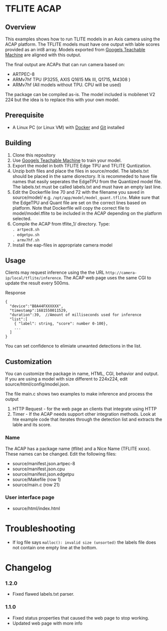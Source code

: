 # TFLITE ACAP

## Overview
This examples shows how to run TLITE models in an Axis camera using the ACAP platform.
The TFLITE models must have one output with lable scores provided as an int8 array.
Models exported from [Googels Teachable Machine](https://teachablemachine.withgoogle.com/) are aligned with this output.

The final output are ACAPs that can run camera based on:
* ARTPEC-8
* ARMv7hf TPU (P3255, AXIS Q1615 Mk III, Q1715, M4308 )
* ARMv7hf (All models without TPU.  CPU will be used)

The package can be compiled as-is.  The model included is mobilenet V2 224 but the idea is to replace this with your own model.

## Prerequisite
* A Linux PC (or Linux VM) with [Docker](https://docs.docker.com/engine/install/) and [Git](https://git-scm.com/book/en/v2/Getting-Started-Installing-Git) installed


## Building
1. Clone this repository
2. Use [Googels Teachable Machine](https://teachablemachine.withgoogle.com/) to train your model.
3. Export the model in both TFLITE Edge TPU and TFLITE Quntization.
4. Unzip both files and place the files in source/model. The labels.txt should be placed in the same diorectory.
It is recommeded to have file names that easily seperates the EdgeTPU from the Quantized model file.  The labels.txt must be called labels.txt and must have an empty last line.
5. Edit the Dockerfile line 70 and 72 with the filename you saved in source/model/ e.g. ```/opt/app/model/model_quant.tflite```.  Make sure that the EdgeTPU and Quant file are set on the correct lines based on platform.  Note that Dockerfile will copy the correct file to model/model.tflite to be included in the ACAP depending on the platform selected.
6. Compile the ACAP from tflite_1/ directory. Type:  
   ```. artpec8.sh```  
   ```. edgetpu.sh```  
   ```. armv7hf.sh```
7. Install the eap-files in appropriate camera model
 
 ## Usage
Clients may request inference using the the URL ```http://camera-ip/local/tflite/inference```.  The ACAP web page uses the same CGI to update the result every 500ms. 

Response 

```
{
  "device":"B8A44FXXXXXX",
  "timestamp":1681550011529,
  "duration":39,  //Amount of milliseconds used for inference
  "list":[
    { "label": string, "score": number 0-100},
    ...
  ]
}
```
You can set confidence to elimiate unwanted detections in the list.

## Customization
You can customize the package in name, HTML, CGI, behavior and output.  
If you are using a model with size different to 224x224, edit source/html/config/model.json.

The file main.c shows two examples to make inference and process the output
1. HTTP Request - for the web page an clients that integrate using HTTP
2. Timer - If the ACAP needs support other integration methods.   Look at hte example code that iterates through the detection list and extracts the lable and its score.

### Name
The ACAP has a package name (tflite) and a Nice Name (TFLITE xxxx).  These names can be changed.  Edit the following files:
* source/manifest.json.artpec-8
* source/manifest.json.cpu
* source/manifest.json.edgetpu
* source/Makefile (row 1)
* source/main.c (row 21)



### User interface page
* source/html/index.html


# Troubleshooting
- If log file says ```malloc(): invalid size (unsorted)``` the labels file does not contain one empty line at the bottom.


# Changelog

### 1.2.0
- Fixed flawed labels.txt parser.

### 1.1.0
- Fixed status properties that caused the web page to stop working.
- Updated web page with more info
